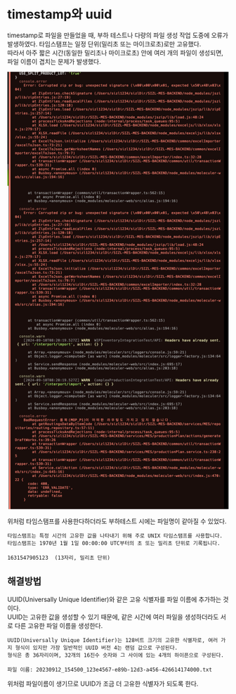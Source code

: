 # timestamp와 uuid

timestamp로 파일을 만들었을 때, 부하 테스트나 다량의 파일 생성 작업 도중에 오류가 발생하였다.
타임스탬프는 일정 단위(밀리초 또는 마이크로초)로만 고유했다.  
따라서 아주 짧은 시간(동일한 밀리초나 마이크로초) 안에 여러 개의 파일이 생성되면, 파일 이름이 겹치는 문제가 발생했다.

![timestamp](/asset/timestamp.png)

위처럼 타임스탬프를 사용한다하더라도 부하테스트 시에는 파일명이 같아질 수 있었다.

```
타임스탬프는 특정 시간의 고유한 값을 나타내기 위해 주로 UNIX 타임스탬프를 사용합니다.
타임스탬프는 1970년 1월 1일 00:00:00 UTC부터의 초 또는 밀리초 단위로 기록됩니다.

1631547905123  (13자리, 밀리초 단위)
```

## 해결방법

UUID(Universally Unique Identifier)와 같은 고유 식별자를 파일 이름에 추가하는 것이다.  
UUID는 고유한 값을 생성할 수 있기 때문에, 같은 시간에 여러 파일을 생성하더라도 서로 다른 고유한 파일 이름을 생성한다.

```
UUID(Universally Unique Identifier)는 128비트 크기의 고유한 식별자로, 여러 가지 형식이 있지만 가장 일반적인 UUID 버전 4는 랜덤 값으로 구성된다.
형식은 총 36자리이며, 32개의 16진수 숫자와 그 사이에 있는 4개의 하이픈으로 구성된다.

파일 이름: 20230912_154500_123e4567-e89b-12d3-a456-426614174000.txt
```

위처럼 파일이름이 생기므로 UUID가 조금 더 고유한 식별자가 되도록 한다.
